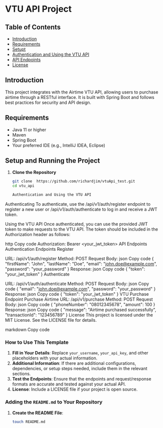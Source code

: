 # VTU API Project

## Table of Contents
- [Introduction](#introduction)
- [Requirements](#requirements)
- [Setupt](#setupt)
- [Authentication and Using the VTU API](#authentication-and-using-the-vtu-api)
- [API Endpoints](#api-endpoints)
- [License](#license)

## Introduction
This project integrates with the Airtime VTU API, allowing users to purchase airtime through a RESTful interface. It is built with Spring Boot and follows best practices for security and API design.

## Requirements
- Java 11 or higher
- Maven
- Spring Boot
- Your preferred IDE (e.g., IntelliJ IDEA, Eclipse)

## Setup and Running the Project

1. **Clone the Repository**
   ```bash
   git clone  https://github.com/richardjim/vtuApi_test.git
   cd vtu_api

   Authentication and Using the VTU API
Authenticating
To authenticate, use the /api/v1/auth/register endpoint to register a new user or /api/v1/auth/authenticate to log in and receive a JWT token.

Using the VTU API
Once authenticated, you can use the provided JWT token to make requests to the VTU API. The token should be included in the Authorization header as follows:

http
Copy code
Authorization: Bearer <your_jwt_token>
API Endpoints
Authentication Endpoints
Register

URL: /api/v1/auth/register
Method: POST
Request Body:
json
Copy code
{
  "firstName": "John",
  "lastName": "Doe",
  "email": "john.doe@example.com",
  "password": "your_password"
}
Response:
json
Copy code
{
  "token": "your_jwt_token"
}
Authenticate

URL: /api/v1/auth/authenticate
Method: POST
Request Body:
json
Copy code
{
  "email": "john.doe@example.com",
  "password": "your_password"
}
Response:
json
Copy code
{
  "token": "your_jwt_token"
}
VTU Purchase Endpoint
Purchase Airtime
URL: /api/v1/purchase
Method: POST
Request Body:
json
Copy code
{
  "phoneNumber": "08012345678",
  "amount": 100
}
Response:
json
Copy code
{
  "message": "Airtime purchased successfully",
  "transactionId": "123456789"
}
License
This project is licensed under the MIT License. See the LICENSE file for details.

markdown
Copy code

### How to Use This Template

1. **Fill in Your Details**: Replace `your_username`, `your_api_key`, and other placeholders with your actual information.
2. **Additional Information**: If there are additional configurations, dependencies, or setup steps needed, include them in the relevant sections.
3. **Test the Endpoints**: Ensure that the endpoints and request/response formats are accurate and tested against your actual API.
4. **License**: Include a LICENSE file if your project is open source.

### Adding the `README.md` to Your Repository

1. **Create the README File**:
   ```bash
   touch README.md
